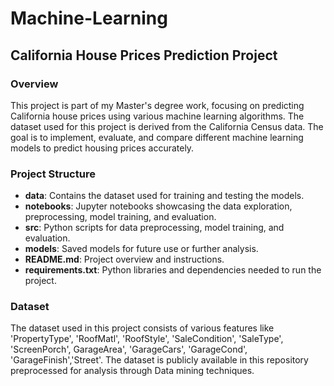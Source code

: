 # Machine-Learning

## California House Prices Prediction Project

### Overview

This project is part of my Master's degree work, focusing on predicting California house prices using various machine learning algorithms. The dataset used for this project is derived from the California Census data. The goal is to implement, evaluate, and compare different machine learning models to predict housing prices accurately.

### Project Structure

- **data**: Contains the dataset used for training and testing the models.
- **notebooks**: Jupyter notebooks showcasing the data exploration, preprocessing, model training, and evaluation.
- **src**: Python scripts for data preprocessing, model training, and evaluation.
- **models**: Saved models for future use or further analysis.
- **README.md**: Project overview and instructions.
- **requirements.txt**: Python libraries and dependencies needed to run the project.

### Dataset
The dataset used in this project consists of various features like 'PropertyType', 'RoofMatl', 'RoofStyle', 'SaleCondition', 'SaleType', 'ScreenPorch', GarageArea', 'GarageCars', 'GarageCond', 'GarageFinish','Street'. The dataset is publicly available in this repository preprocessed for analysis through Data mining techniques.

